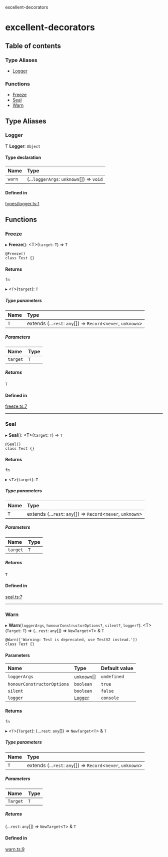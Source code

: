 excellent-decorators

# excellent-decorators

## Table of contents

### Type Aliases

- [Logger](https://github.com/alias-rahil/excellent-decorators/blob/main/docs/README.md#logger)

### Functions

- [Freeze](https://github.com/alias-rahil/excellent-decorators/blob/main/docs/README.md#freeze)
- [Seal](https://github.com/alias-rahil/excellent-decorators/blob/main/docs/README.md#seal)
- [Warn](https://github.com/alias-rahil/excellent-decorators/blob/main/docs/README.md#warn)

## Type Aliases

### Logger

Ƭ **Logger**: `Object`

#### Type declaration

| Name | Type |
| :------ | :------ |
| `warn` | (...`loggerArgs`: `unknown`[]) => `void` |

#### Defined in

[types/logger.ts:1](https://github.com/alias-rahil/awesome-decorators/blob/d4afa5b/src/types/logger.ts#L1)

## Functions

### Freeze

▸ **Freeze**(): <T\>(`target`: `T`) => `T`

```
@Freeze()
class Test {}
```

#### Returns

`fn`

▸ <`T`\>(`target`): `T`

##### Type parameters

| Name | Type |
| :------ | :------ |
| `T` | extends (...`rest`: `any`[]) => `Record`<`never`, `unknown`\> |

##### Parameters

| Name | Type |
| :------ | :------ |
| `target` | `T` |

##### Returns

`T`

#### Defined in

[freeze.ts:7](https://github.com/alias-rahil/awesome-decorators/blob/d4afa5b/src/freeze.ts#L7)

___

### Seal

▸ **Seal**(): <T\>(`target`: `T`) => `T`

```
@Seal()
class Test {}
```

#### Returns

`fn`

▸ <`T`\>(`target`): `T`

##### Type parameters

| Name | Type |
| :------ | :------ |
| `T` | extends (...`rest`: `any`[]) => `Record`<`never`, `unknown`\> |

##### Parameters

| Name | Type |
| :------ | :------ |
| `target` | `T` |

##### Returns

`T`

#### Defined in

[seal.ts:7](https://github.com/alias-rahil/awesome-decorators/blob/d4afa5b/src/seal.ts#L7)

___

### Warn

▸ **Warn**(`loggerArgs`, `honourConstructorOptions?`, `silent?`, `logger?`): <T\>(`Target`: `T`) => (...`rest`: `any`[]) => `NewTarget`<`T`\> & `T`

```
@Warn(['Warning: Test is deprecated, use TestV2 instead.'])
class Test {}
```

#### Parameters

| Name | Type | Default value |
| :------ | :------ | :------ |
| `loggerArgs` | `unknown`[] | `undefined` |
| `honourConstructorOptions` | `boolean` | `true` |
| `silent` | `boolean` | `false` |
| `logger` | [`Logger`](https://github.com/alias-rahil/excellent-decorators/blob/main/docs/README.md#logger) | `console` |

#### Returns

`fn`

▸ <`T`\>(`Target`): (...`rest`: `any`[]) => `NewTarget`<`T`\> & `T`

##### Type parameters

| Name | Type |
| :------ | :------ |
| `T` | extends (...`rest`: `any`[]) => `Record`<`never`, `unknown`\> |

##### Parameters

| Name | Type |
| :------ | :------ |
| `Target` | `T` |

##### Returns

(...`rest`: `any`[]) => `NewTarget`<`T`\> & `T`

#### Defined in

[warn.ts:9](https://github.com/alias-rahil/awesome-decorators/blob/d4afa5b/src/warn.ts#L9)
